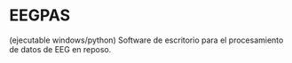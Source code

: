 # EEGPAS
(ejecutable windows/python) Software de escritorio para el procesamiento de datos de EEG en reposo.
